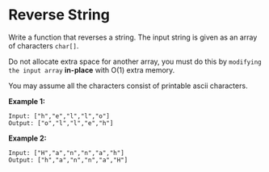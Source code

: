# Reverse String

Write a function that reverses a string. The input string is given as an array of characters `char[]`.

Do not allocate extra space for another array, you must do this by `modifying the input array` **in-place** with O(1) extra memory.

You may assume all the characters consist of printable ascii characters.


**Example 1:**
```
Input: ["h","e","l","l","o"]
Output: ["o","l","l","e","h"]
```

**Example 2:**
```
Input: ["H","a","n","n","a","h"]
Output: ["h","a","n","n","a","H"]
```
